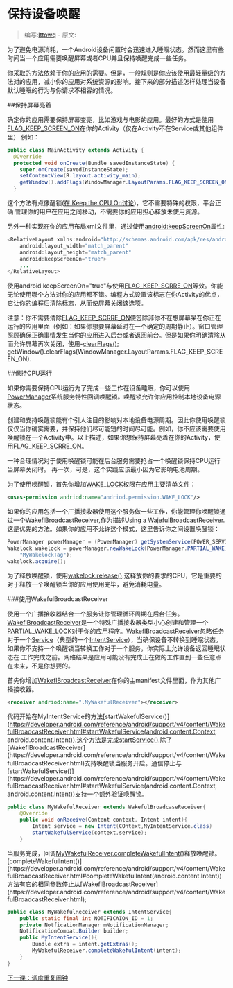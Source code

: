 # 保持设备唤醒

> 编写:[lttowq](https://github.com/lttowq) - 原文:

为了避免电源消耗，一个Android设备闲置时会迅速进入睡眠状态。然而这里有些时间当一个应用需要唤醒屏幕或者CPU并且保持唤醒完成一些任务。

你采取的方法依赖于你的应用的需要。但是，一般规则是你应该使用最轻量级的方法对的应用，减小你的应用对系统资源的影响。接下来的部分描述怎样处理当设备默认睡眠的行为与你请求不相容的情况。

##保持屏幕亮着

确定你的应用需要保持屏幕变亮，比如游戏与电影的应用。最好的方式是使用[FLAG_KEEP_SCREEN_ON](https://developer.android.com/reference/android/view/WindowManager.LayoutParams.html#FLAG_KEEP_SCREEN_ON)在你的Activity（仅在Activity不在Service或其他组件里）
例如：

```java
public class MainActivity extends Activity {
  @Override
  protected void onCreate(Bundle savedInstanceState) {
    super.onCreate(savedInstanceState);
    setContentView(R.layout.activity_main);
    getWindow().addFlags(WindowManager.LayoutParams.FLAG_KEEP_SCREEN_ON);
  }
```

这个方法有点像醒锁([在 Keep the CPU On讨论]())，它不需要特殊的权限，平台正确
管理你的用户在应用之间移动，不需要你的应用担心释放未使用资源。

另外一种实现在你的应用布局xml文件里，通过使用[android:keepScreenOn](https://developer.android.com/reference/android/R.attr.html#keepScreenOn)属性:
```java
<RelativeLayout xmlns:android="http://schemas.android.com/apk/res/android"
    android:layout_width="match_parent"
    android:layout_height="match_parent"
    android:keepScreenOn="true">
    ...
</RelativeLayout>
```

使用android:keepScreenOn="true"与使用[FLAG_KEEP_SCRRE_ON](https://developer.android.com/reference/android/view/WindowManager.LayoutParams.html#FLAG_KEEP_SCREEN_ON)等效。你能无论使用哪个方法对你的应用都不错。编程方式设置该标志在你Activity的优点，它让你的编程后清除标志，从而使屏幕关闭该选项。

注意：你不需要清除[FLAG_KEEP_SCRRE_ON](https://developer.android.com/reference/android/view/WindowManager.LayoutParams.html#FLAG_KEEP_SCREEN_ON)便签除非你不在想屏幕呆在你正在运行的应用里面（例如：如果你想要屏幕延时在一个确定的周期静止）。窗口管理照顾确保正确事情发生当你的应用进入后台或者返回前台。但是如果你明确清除从而允许屏幕再次关闭，使用-[clearFlags()](https://developer.android.com/reference/android/view/Window.html#clearFlags(int));
getWindow().clearFlags(WindowManager.LayoutParams.FLAG_KEEP_SCREEN_ON).

##保持CPU运行

如果你需要保持CPU运行为了完成一些工作在设备睡眠，你可以使用[PowerManager](https://developer.android.com/reference/android/os/PowerManager.html)系统服务特性回调唤醒锁。唤醒锁允许你应用控制本地设备电源状态。

创建和支持唤醒锁能有个引人注目的影响对本地设备电源周期。因此你使用唤醒锁仅仅当你确实需要，并保持他们尽可能短的时间尽可能。例如，你不应该需要使用唤醒锁在一个Activity中。以上描述，如果你想保持屏幕亮着在你的Activity，使用[FLAG_KEEP_SCRRE_ON](https://developer.android.com/reference/android/view/WindowManager.LayoutParams.html#FLAG_KEEP_SCREEN_ON)。

一种合理情况对于使用唤醒锁可能在后台服务需要抢占一个唤醒锁保持CPU运行当屏幕关闭时。
再一次，可是，这个实践应该最小因为它影响电池周期。

为了使用唤醒锁，首先你增加[WAKE_LOCK](https://developer.android.com/reference/android/Manifest.permission.html#WAKE_LOCK)权限在应用主要清单文件：

```xml
<uses-permission andriod:name="andriod.permission.WAKE_LOCK"/>
```

如果你的应用包括一个广播接收器使用这个服务做一些工作，你能管理你唤醒锁通过一个[WakeflBroadcastReceiver](https://developer.android.com/reference/android/support/v4/content/WakefulBroadcastReceiver.html),作为描述[Using a WajefulBroadcastReceiver](https://developer.android.com/training/scheduling/wakelock.html#wakeful).这是优先的方法。如果你的应用不允许这个模式，这里告诉你之间设置唤醒锁：

```java
PowerManager powerManager = (PowerManager) getSystemService(POWER_SERVICE);
Wakelock wakelock = powerManager.newWakeLock(PowerManager.PARTIAL_WAKE)LOCK),
	"MyWakelockTag");
wakelock.acquire();
```
为了释放唤醒锁，使用[wakelock.release()](https://developer.android.com/reference/android/os/PowerManager.WakeLock.html#release()).这释放你的要求的CPU，它是重要的
对于释放一个唤醒锁当你的应用使用完毕，避免消耗电量。

###使用WakefulBroadcastReceiver

使用一个广播接收器结合一个服务让你管理循环周期在后台任务。[WakeflBroadcastReceiver](https://developer.android.com/reference/android/support/v4/content/WakefulBroadcastReceiver.html)是一个特殊广播接收器类型小心创建和管理一个[PARTIAL_WAKE_LOCK](https://developer.android.com/reference/android/os/PowerManager.html#PARTIAL_WAKE_LOCK)对于你的应用程序。[WakeflBroadcastReceiver](https://developer.android.com/reference/android/support/v4/content/WakefulBroadcastReceiver.html)忽略任务对于一个[Service](https://developer.android.com/reference/android/app/Service.html)（典型的一个[IntentService](https://developer.android.com/reference/android/app/IntentService.html)），当确保设备不转换到睡眠状态。如果你不支持一个唤醒锁当转换工作对于一个服务，你实际上允许设备返回睡眠状态在
工作完成之前。网络结果是应用可能没有完成正在做的工作直到一些任意点在未来，不是你想要的。

首先你增加[WakeflBroadcastReceiver](https://developer.android.com/reference/android/support/v4/content/WakefulBroadcastReceiver.html)在你的主manifest文件里面，作为其他广播接收器。

```xml
<receiver andriod:name=".MyWakefulReceiver"></receiver>
```

代码开始在MyIntentService的方法[startWakefulService()](https://developer.android.com/reference/android/support/v4/content/WakefulBroadcastReceiver.html#startWakefulService(android.content.Context, android.content.Intent)).这个方法是完成[startService()](https://developer.android.com/reference/android/content/Context.html#startService(android.content.Intent)).除了[WakeflBroadcastReceiver](https://developer.android.com/reference/android/support/v4/content/WakefulBroadcastReceiver.html)支持唤醒锁当服务开启。通信停止与[startWakefulService()](https://developer.android.com/reference/android/support/v4/content/WakefulBroadcastReceiver.html#startWakefulService(android.content.Context, android.content.Intent))支持一个额外验证唤醒锁。

```java
public class MyWakefulReceiver extends WakefulBroadcaseReceiver{
	@Override
	public void onReceive(Content context, Intent intent){
		Intent service = new Intent(COntext,MyIntentService.class)
		startWakefulService(context,service);
	}
```

当服务完成，回调[MyWakefulReceiver.completeWakefulIntent()](https://developer.android.com/reference/android/support/v4/content/WakefulBroadcastReceiver.html#completeWakefulIntent(android.content.Intent))释放唤醒锁。[completeWakefulIntent()](https://developer.android.com/reference/android/support/v4/content/WakefulBroadcastReceiver.html#completeWakefulIntent(android.content.Intent))方法有它的相同参数停止从[WakeflBroadcastReceiver](https://developer.android.com/reference/android/support/v4/content/WakefulBroadcastReceiver.html);

```java
public class MyWakefulReceiver extends IntentService{
	public static final int NOTIFICAION_ID = 1;
	private NotficationManager mNotificationManager;
	NotificationCompat.Builder builder;
	public MyIntentService(){
		Bundle extra = intent.getExtras();
		MyWakefulReceiver.completeWakefulIntent(intent);
	}
}
```
[下一课：调度重复闹钟]()
